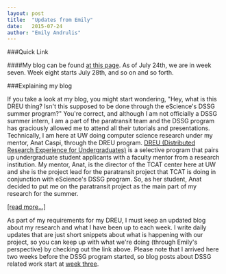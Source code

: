 ```yaml
---
layout: post
title:  "Updates from Emily"
date:   2015-07-24
author: "Emily Andrulis"
---
```



###Quick Link

####My blog can be found [at this page](http://emilydreu.weebly.com/blog.html). 
As of July 24th, we are in week seven. Week eight starts July 28th, and so on and so forth.

###Explaining my blog

If you take a look at my blog, you might start wondering, "Hey, what is this DREU thing?
Isn't this supposed to be done through the eScience's DSSG summer program?" 
You're correct, and although I am not officially a DSSG summer intern, I am a part of the paratransit team
and the DSSG program has graciously allowed me to attend all their tutorials and presentations. Technically,
I am here at UW doing computer science research under my mentor, Anat Caspi, through the DREU program. [DREU 
(Distributed Research Experience for Undergraduates)](http://cra-w.org/ArticleDetails/tabid/77/ArticleID/54/Distributed-Research-Experiences-for-Undergraduates-DREU.aspx) is a selective program that pairs up undergraduate student 
applicants with a faculty mentor from a research institution. My mentor, Anat, is the director of the TCAT center
here at UW and she is the project lead for the paratransit project that TCAT is doing in conjunction with eScience's 
DSSG program. So, as her student, Anat decided to put me on the paratransit project as the main part of my research for the summer.

[[read more...]](post.url)
<!--more-->

As part of my requirements for my DREU, I must keep an updated blog about my research and what I have been up
to each week. I write daily updates that are just short snippets about what is happening with our project, so
you can keep up with what we're doing (through Emily's perspective) by checking out the link above. Please note
that I arrived here two weeks before the DSSG program started, so blog posts about DSSG related work start at 
[week three](http://emilydreu.weebly.com/week-three). 